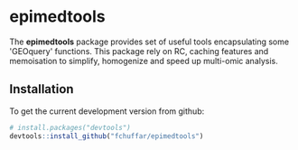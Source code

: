 # epimedtools

The __epimedtools__ package provides set of useful tools encapsulating some 'GEOquery' functions. This package rely on RC, caching features and memoisation to simplify, homogenize and speed up multi-omic analysis.

## Installation

To get the current development version from github:

```R
# install.packages("devtools")
devtools::install_github("fchuffar/epimedtools")
```
